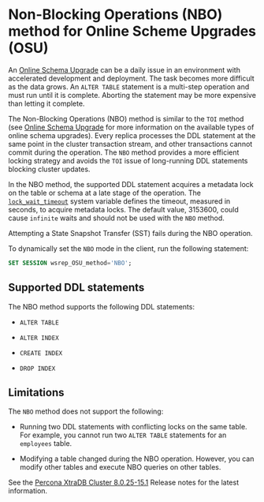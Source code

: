 # Non-Blocking Operations (NBO) method for Online Scheme Upgrades (OSU)

An [Online Schema Upgrade](online-schema-upgrade.md#online-schema-upgrade) can be a daily issue in an environment with accelerated development and deployment. The task becomes more difficult as the data grows. An `ALTER TABLE` statement is a multi-step operation and must run until it is complete. Aborting the statement may be more expensive than letting it complete.

The Non-Blocking Operations (NBO) method is similar to the `TOI` method (see [Online Schema Upgrade](online-schema-upgrade.md#online-schema-upgrade) for more information on the available types of online schema upgrades). Every replica processes the DDL statement at the same point in the cluster transaction stream, and other transactions cannot commit during the operation. The `NBO` method provides a more efficient locking strategy and avoids the `TOI` issue of long-running DDL statements blocking cluster updates.

In the NBO method, the supported DDL statement acquires a metadata lock on the table or schema at a late stage of the operation. The [`lock_wait_timeout`](https://dev.mysql.com/doc/refman/8.0/en/server-system-variables.html#sysvar_lock_wait_timeout) system variable defines the timeout, measured in seconds, to acquire metadata locks. The default value, 3153600, could cause `infinite` waits and should not be used with the `NBO` method.

Attempting a State Snapshot Transfer (SST) fails during the NBO operation.

To dynamically set the `NBO` mode in the client, run the following statement:

```sql
SET SESSION wsrep_OSU_method='NBO';
```

## Supported DDL statements

The NBO method supports the following DDL statements:

* `ALTER TABLE`

* `ALTER INDEX`

* `CREATE INDEX`

* `DROP INDEX`

## Limitations

The `NBO` method does not support the following:

* Running two DDL statements with conflicting locks on the same table. For example, you cannot run two `ALTER TABLE` statements for an `employees` table.

* Modifying a table changed during the NBO operation. However, you can modify other tables and execute NBO queries on other tables.

See the [Percona XtraDB Cluster 8.0.25-15.1](../release-notes/Percona-XtraDB-Cluster-8.0.25-15.1.md#pxc-8-0-25-15-1) Release notes for the latest information.
